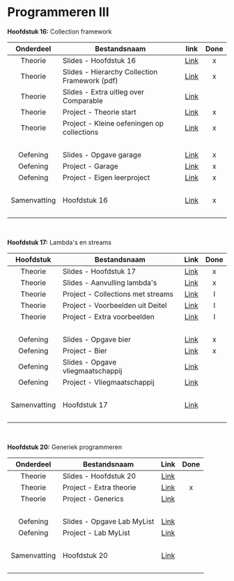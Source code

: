 # Programmeren III

**Hoofdstuk 16:** Collection framework

|  Onderdeel   | Bestandsnaam                                  |                             link                             | Done |
| :----------: | --------------------------------------------- | :----------------------------------------------------------: | :--: |
|   Theorie    | Slides - Hoofdstuk 16                         | [Link](https://chamilo.hogent.be/index.php?go=CourseViewer&application=Chamilo%5CApplication%5CWeblcms&course=38255&tool=Document&publication_category=243123&browser=Table&tool_action=Viewer&publication=1624820) |  x   |
|   Theorie    | Slides - Hierarchy Collection Framework (pdf) | [Link](https://chamilo.hogent.be/index.php?go=CourseViewer&application=Chamilo%5CApplication%5CWeblcms&course=38255&tool=Document&publication_category=243123&browser=Table&tool_action=Viewer&publication=1624860) |  x   |
|   Theorie    | Slides - Extra uitleg over Comparable         | [Link](https://chamilo.hogent.be/index.php?go=CourseViewer&application=Chamilo%5CApplication%5CWeblcms&course=38255&tool=Document&publication_category=243123&browser=Table&tool_action=Viewer&publication=1624885) |      |
|   Theorie    | Project - Theorie start                       | [Link](https://github.com/DeSmetElias/Programmeren_III/tree/master/Projecten/H16_T_Start) |  x   |
|   Theorie    | Project - Kleine oefeningen op collections    | [Link](https://github.com/DeSmetElias/Programmeren_III/tree/master/Projecten/H16_T_Collections) |  x   |
|     <br>     |                                               |                                                              |      |
|   Oefening   | Slides - Opgave garage                        | [Link](https://chamilo.hogent.be/index.php?go=CourseViewer&application=Chamilo%5CApplication%5CWeblcms&course=38255&tool=Document&publication_category=243124&browser=Table&tool_action=Viewer&publication=1624838) |  x   |
|   Oefening   | Project - Garage                              | [Link](https://github.com/DeSmetElias/Programmeren_III/tree/master/Projecten/H16_O_Garage) |  x   |
|   Oefening   | Project - Eigen leerproject                   | [Link](https://github.com/DeSmetElias/Programmeren_III/tree/master/Projecten/H16_E_Oefenen) |  x   |
|     <br>     |                                               |                                                              |      |
| Samenvatting | Hoofdstuk 16                                  | [Link](https://github.com/DeSmetElias/Programmeren_III/blob/master/Hoofdstukken/H16_Overzicht_Samenvatting.md) |  x   |
|     <br>     |                                               |                                                              |      |

<br>

**Hoofdstuk 17:** Lambda's en streams

|  Hoofdstuk   | Bestandsnaam                      |                             Link                             | Done |
| :----------: | --------------------------------- | :----------------------------------------------------------: | :--: |
|   Theorie    | Slides - Hoofdstuk 17             | [Link](https://chamilo.hogent.be/index.php?go=CourseViewer&application=Chamilo%5CApplication%5CWeblcms&course=38255&tool=Document&publication_category=243125&browser=Table&tool_action=Viewer&publication=1624826) |  x   |
|   Theorie    | Slides - Aanvulling lambda's      | [Link](https://chamilo.hogent.be/index.php?go=CourseViewer&application=Chamilo%5CApplication%5CWeblcms&course=38255&tool=Document&publication_category=243125&browser=Table&tool_action=Viewer&publication=1624892) |  x   |
|   Theorie    | Project - Collections met streams | [Link](https://github.com/DeSmetElias/Programmeren_III/tree/master/Projecten/H17_T_Collections) |  I   |
|   Theorie    | Project - Voorbeelden uit Deitel  | [Link](https://github.com/DeSmetElias/Programmeren_III/tree/master/Projecten/H17_T_VoorbeeldenDeitel) |  I   |
|   Theorie    | Project - Extra voorbeelden       | [Link](https://github.com/DeSmetElias/Programmeren_III/tree/master/Projecten/H17_T_VoorbeeldenDeitel) |  I   |
|     <br>     |                                   |                                                              |      |
|   Oefening   | Slides - Opgave bier              | [Link](https://chamilo.hogent.be/index.php?go=CourseViewer&application=Chamilo%5CApplication%5CWeblcms&course=38255&tool=Document&publication_category=243126&browser=Table&tool_action=Viewer&publication=1624848) |  x   |
|   Oefening   | Project - Bier                    | [Link](https://github.com/DeSmetElias/Programmeren_III/tree/master/Projecten/H17_O_Bier) |  x   |
|   Oefening   | Slides - Opgave vliegmaatschappij | [Link](https://chamilo.hogent.be/index.php?go=CourseViewer&application=Chamilo%5CApplication%5CWeblcms&course=38255&tool=Document&publication_category=243126&browser=Table&tool_action=Viewer&publication=1634613) |      |
|   Oefening   | Project - Vliegmaatschappij       | [Link](https://github.com/DeSmetElias/Programmeren_III/tree/master/Projecten/H17_O_Vliegmaatschappij) |      |
|     <br>     |                                   |                                                              |      |
| Samenvatting | Hoofdstuk 17                      | [Link](https://github.com/DeSmetElias/Programmeren_III/blob/master/Hoofdstukken/H17_Overzicht_Samenvatting.md) |      |
|     <br>     |                                   |                                                              |      |

<br>

**Hoofdstuk 20:** Generiek programmeren

|  Onderdeel   | Bestandsnaam               |                             Link                             | Done |
| :----------: | -------------------------- | :----------------------------------------------------------: | :--: |
|   Theorie    | Slides - Hoofdstuk 20      | [Link](https://chamilo.hogent.be/index.php?go=CourseViewer&application=Chamilo%5CApplication%5CWeblcms&course=38255&tool=Document&publication_category=243127&browser=Table&tool_action=Viewer&publication=1624847) |      |
|   Theorie    | Project - Extra theorie    | [Link](https://github.com/DeSmetElias/Programmeren_III/tree/master/Projecten/H20_T_ExtraTheorie) |  x   |
|   Theorie    | Project - Generics         | [Link](https://github.com/DeSmetElias/Programmeren_III/tree/master/Projecten/H20_T_Generics) |      |
|     <br>     |                            |                                                              |      |
|   Oefening   | Slides - Opgave Lab MyList | [Link](https://chamilo.hogent.be/index.php?go=CourseViewer&application=Chamilo%5CApplication%5CWeblcms&course=38255&tool=Document&publication_category=243128&browser=Table&tool_action=Viewer&publication=1624846) |      |
|   Oefening   | Project - Lab MyList       | [Link](https://github.com/DeSmetElias/Programmeren_III/tree/master/Projecten/H20_O_Lab_DAT_Mylist) |      |
|     <br>     |                            |                                                              |      |
| Samenvatting | Hoofdstuk 20               | [Link](https://github.com/DeSmetElias/Programmeren_III/blob/master/Hoofdstukken/H20_Overzicht_Samenvatting.md) |      |
|     <br>     |                            |                                                              |      |

